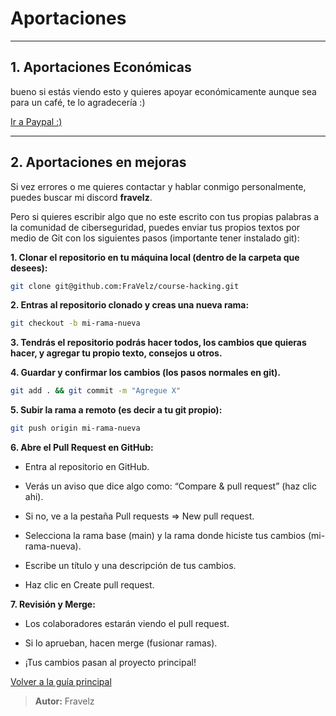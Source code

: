 # Aportaciones

---

## 1. Aportaciones Económicas

bueno si estás viendo esto y quieres apoyar económicamente aunque sea para un café, te lo agradecería :)

[Ir a Paypal :)](https://paypal.me/fravelz)

---

## 2. Aportaciones en mejoras

Si vez errores o me quieres contactar y hablar conmigo personalmente, puedes buscar mi discord **fravelz**.

Pero si quieres escribir algo que no este escrito con tus propias palabras a la comunidad de ciberseguridad, puedes enviar tus propios textos por medio de Git con los siguientes pasos (importante tener instalado git):

**1. Clonar el repositorio en tu máquina local (dentro de la carpeta que desees):**

``` sh
git clone git@github.com:FraVelz/course-hacking.git 
```

**2. Entras al repositorio clonado y creas una nueva rama:**

``` sh
git checkout -b mi-rama-nueva
```

**3. Tendrás el repositorio podrás hacer todos, los cambios que quieras hacer, y agregar tu propio texto, consejos u otros.**

**4. Guardar y confirmar los cambios (los pasos normales en git).**

``` sh
git add . && git commit -m "Agregue X" 
```

**5. Subir la rama a remoto (es decir a tu git propio):**

``` sh
git push origin mi-rama-nueva
```

**6. Abre el Pull Request en GitHub:**

- Entra al repositorio en GitHub.

- Verás un aviso que dice algo como: “Compare & pull request” (haz clic ahi).

- Si no, ve a la pestaña Pull requests => New pull request.

- Selecciona la rama base (main) y la rama donde hiciste tus cambios (mi-rama-nueva).

- Escribe un título y una descripción de tus cambios.

- Haz clic en Create pull request.

**7. Revisión y Merge:**

- Los colaboradores estarán viendo el pull request.

- Si lo aprueban, hacen merge (fusionar ramas).

- ¡Tus cambios pasan al proyecto principal!

[Volver a la guía principal](./../readme.md#aportaciones)

> **Autor:** Fravelz

